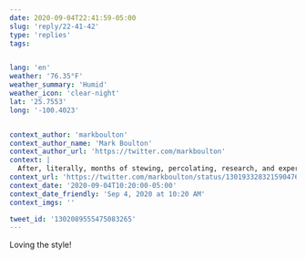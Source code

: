 ```yaml
---
date: 2020-09-04T22:41:59-05:00
slug: 'reply/22-41-42'
type: 'replies'
tags:


lang: 'en'
weather: '76.35°F'
weather_summary: 'Humid'
weather_icon: 'clear-night'
lat: '25.7553'
long: '-100.4023'


context_author: 'markboulton'
context_author_name: 'Mark Boulton'
context_author_url: 'https://twitter.com/markboulton'
context: |
  After, literally, months of stewing, percolating, research, and experimentation, my new site design is coming together. <a href="https://t.co/P1790nhcds"data-pre-embedded="true"rel="nofollow"data-entity-id="1301933227343577088"dir="ltr"data-url="https://twitter.com/markboulton/status/1301933283215904769/photo/1"data-tco-id="P1790nhcds"class="twitter_external_link dir-ltr tco-link has-expanded-path"target="_top"data-expanded-path="/markboulton/status/1301933283215904769/photo/1">pic.twitter.com/P1790nhcds</a>
context_url: 'https://twitter.com/markboulton/status/1301933283215904769?s=12'
context_date: '2020-09-04T10:20:00-05:00'
context_date_friendly: 'Sep 4, 2020 at 10:20 AM'
context_imgs: ''

tweet_id: '1302089555475083265'
---
```

Loving the style! 